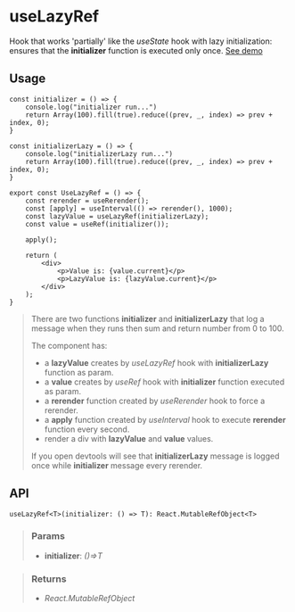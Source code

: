 # useLazyRef
Hook that works 'partially' like the _useState_ hook with lazy initialization: ensures that the __initializer__ function is executed only once. [See demo](https://ndriadev.github.io/react-tools/#/hooks/performance/useLazyRef)

## Usage

```tsx
const initializer = () => {
	console.log("initializer run...")
	return Array(100).fill(true).reduce((prev, _, index) => prev + index, 0);
}

const initializerLazy = () => {
	console.log("initializerLazy run...")
	return Array(100).fill(true).reduce((prev, _, index) => prev + index, 0);
}

export const UseLazyRef = () => {
	const rerender = useRerender();
	const [apply] = useInterval(() => rerender(), 1000);
	const lazyValue = useLazyRef(initializerLazy);
	const value = useRef(initializer());

	apply();

	return (
		<div>
			<p>Value is: {value.current}</p>
			<p>LazyValue is: {lazyValue.current}</p>
		</div>
	);
}
```

> There are two functions __initializer__ and __initializerLazy__ that log a message when they runs then sum and return number from 0 to 100.
> 
> The component has:
> - a __lazyValue__ creates by _useLazyRef_ hook with __initializerLazy__ function as param.
> - a __value__ creates by _useRef_ hook with __initializer__ function executed as param.
> - a __rerender__ function created by _useRerender_ hook to force a rerender.
> - a __apply__ function created by _useInterval_ hook to execute __rerender__ function every second.
> - render a div with __lazyValue__ and __value__ values.
> 
> If you open devtools will see that __initializerLazy__ message is logged once while __initializer__ message every rerender.


## API

```tsx
useLazyRef<T>(initializer: () => T): React.MutableRefObject<T>
```


> ### Params
>
> - __initializer__: _()=>T_
>



> ### Returns
>
> 
> - _React.MutableRefObject<T>_  
>